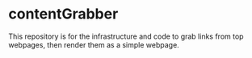 # contentGrabber
This repository is for the infrastructure and code to grab links from top webpages, then render them as a simple webpage. 
